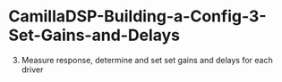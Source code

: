 # CamillaDSP-Building-a-Config-3-Set-Gains-and-Delays
3. Measure response, determine and set set gains and delays for each driver
